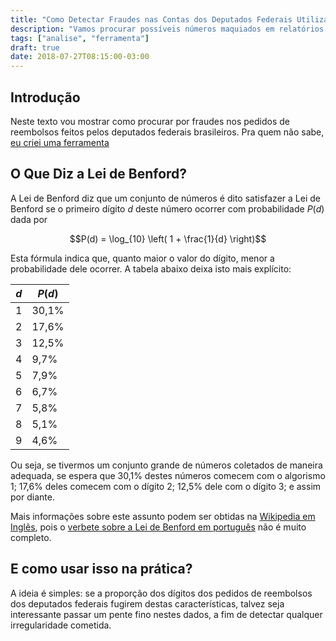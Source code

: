 ```yaml
---
title: "Como Detectar Fraudes nas Contas dos Deputados Federais Utilizando a Lei de Benford"
description: "Vamos procurar possíveis números maquiados em relatórios de gastos de deputados federais"
tags: ["analise", "ferramenta"]
draft: true
date: 2018-07-27T08:15:00-03:00
---
```


## Introdução

Neste texto vou mostrar como procurar por fraudes nos pedidos de reembolsos feitos pelos deputados federais brasileiros. Pra quem não sabe, [eu criei uma ferramenta](http://marcusnunes.me/post/controle-de-gastos-publicos-como-verificar-quanto-os-deputados-federais-estao-gastando/)


## O Que Diz a Lei de Benford?

A Lei de Benford diz que um conjunto de números é dito satisfazer a Lei de Benford se o primeiro dígito $d$ deste número ocorrer com probabilidade $P(d)$ dada por

$$P(d) = \log_{10} \left( 1 + \frac{1}{d} \right)$$

Esta fórmula indica que, quanto maior o valor do dígito, menor a probabilidade dele ocorrer. A tabela abaixo deixa isto mais explícito:

| $d$  | $P(d)$ |
|--:|---|
| 1  |  30,1% |
| 2  |  17,6% |
| 3  |  12,5% |
| 4  |   9,7% |
| 5  |   7,9% |
| 6  |   6,7% |
| 7  |   5,8% |
| 8  |   5,1% |
| 9  |   4,6% |

Ou seja, se tivermos um conjunto grande de números coletados de maneira adequada, se espera que 30,1% destes números comecem com o algorismo 1; 17,6% deles comecem com o dígito 2; 12,5% dele com o dígito 3; e assim por diante. 

Mais informações sobre este assunto podem ser obtidas na [Wikipedia em Inglês](https://en.wikipedia.org/wiki/Benford%27s_law), pois o [verbete sobre a Lei de Benford em português](https://pt.wikipedia.org/wiki/Lei_de_Benford) não é muito completo.

## E como usar isso na prática?

A ideia é simples: se a proporção dos dígitos dos pedidos de reembolsos dos deputados federais fugirem destas características, talvez seja interessante passar um pente fino nestes dados, a fim de detectar qualquer irregularidade cometida.







